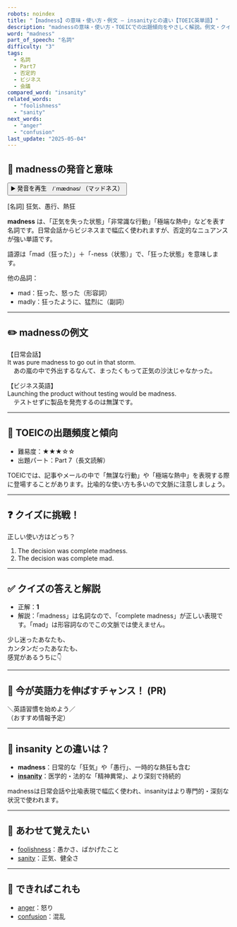 ```yaml
---
robots: noindex
title: "【madness】の意味・使い方・例文 ― insanityとの違い【TOEIC英単語】"
description: "madnessの意味・使い方・TOEICでの出題傾向をやさしく解説。例文・クイズ付きでinsanityとの違いもわかりやすく学べます。"
word: "madness"
part_of_speech: "名詞"
difficulty: "3"
tags:
  - 名詞
  - Part7
  - 否定的
  - ビジネス
  - 会議
compared_word: "insanity"
related_words:
  - "foolishness"
  - "sanity"
next_words:
  - "anger"
  - "confusion"
last_update: "2025-05-04"
---
```


## 🔰 madnessの発音と意味

<button class="play-audio" onclick="playTTS('madness')">
  <span class="play-audio-main">
    ▶️ 発音を再生　/ˈmædnəs/
  </span>
  <span class="play-audio-sub">
    （マッドネス）
  </span>
</button>

[名詞] 狂気、愚行、熱狂

**madness** は、「正気を失った状態」「非常識な行動」「極端な熱中」などを表す名詞です。日常会話からビジネスまで幅広く使われますが、否定的なニュアンスが強い単語です。

語源は「mad（狂った）」＋「-ness（状態）」で、「狂った状態」を意味します。

他の品詞：  
- mad：狂った、怒った（形容詞）
- madly：狂ったように、猛烈に（副詞）

---

## ✏️ madnessの例文

【日常会話】  
It was pure madness to go out in that storm.  
　あの嵐の中で外出するなんて、まったくもって正気の沙汰じゃなかった。

【ビジネス英語】  
Launching the product without testing would be madness.  
　テストせずに製品を発売するのは無謀です。

---

## 🎯 TOEICの出題頻度と傾向

- 難易度：★★★☆☆
- 出題パート：Part 7（長文読解）

TOEICでは、記事やメールの中で「無謀な行動」や「極端な熱中」を表現する際に登場することがあります。比喩的な使い方も多いので文脈に注意しましょう。

---

## ❓ クイズに挑戦！

正しい使い方はどっち？

1. The decision was complete madness.  
2. The decision was complete mad.

---

## ✅ クイズの答えと解説

- 正解：**1**
- 解説：「madness」は名詞なので、「complete madness」が正しい表現です。「mad」は形容詞なのでこの文脈では使えません。

少し迷ったあなたも、  
カンタンだったあなたも、  
感覚があるうちに👇️

---

## 🚀 今が英語力を伸ばすチャンス！ (PR)

<div class="info-center">
＼英語習慣を始めよう／<br>  
（おすすめ情報予定）
</div>

---

## 🤔  insanity との違いは？

- **madness**：日常的な「狂気」や「愚行」、一時的な熱狂も含む
- **[insanity](/word/insanity)**：医学的・法的な「精神異常」、より深刻で持続的

madnessは日常会話や比喩表現で幅広く使われ、insanityはより専門的・深刻な状況で使われます。

---

## 🧩 あわせて覚えたい

- [foolishness](/word/foolishness)：愚かさ、ばかげたこと
- [sanity](/word/sanity)：正気、健全さ

---

## 📖 できればこれも

- [anger](/word/anger)：怒り
- [confusion](/word/confusion)：混乱

<!-- cvid: aid25_bid13 -->
